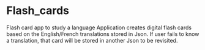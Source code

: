 # Flash_cards
Flash card app to study a language
Application creates digital flash cards based on the English/French translations stored in Json. If user fails to know a translation, that card will be stored in another Json to be revisited.
